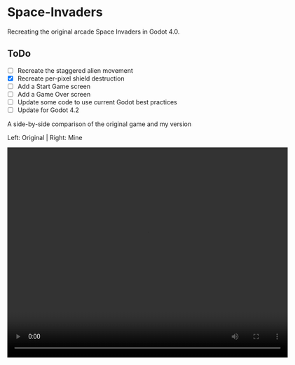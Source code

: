 # Space-Invaders

Recreating the original arcade Space Invaders in Godot 4.0.

## ToDo
- [ ] Recreate the staggered alien movement
- [X] Recreate per-pixel shield destruction
- [ ] Add a Start Game screen
- [ ] Add a Game Over screen
- [ ] Update some code to use current Godot best practices
- [ ] Update for Godot 4.2

A side-by-side comparison of the original game and my version

Left: Original | Right: Mine

<video width="640" height="480" controls>
  <source src="Scenes/Assets/CompareGameplay.mp4" type="video/mp4">
</video>
